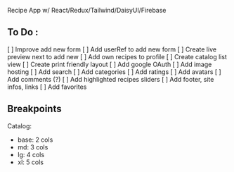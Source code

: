 Recipe App w/ React/Redux/Tailwind/DaisyUI/Firebase


## To Do :
[ ] Improve add new form
[ ] Add userRef to add new form
[ ] Create live preview next to add new
[ ] Add own recipes to profile
[ ] Create catalog list view
[ ] Create print friendly layout
[ ] Add google OAuth
[ ] Add image hosting
[ ] Add search
[ ] Add categories
[ ] Add ratings
[ ] Add avatars
[ ] Add comments (?)
[ ] Add highlighted recipes sliders
[ ] Add footer, site infos, links
[ ] Add favorites


## Breakpoints

Catalog:
- base: 2 cols
- md: 3 cols
- lg: 4 cols
- xl: 5 cols